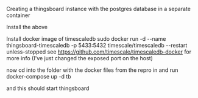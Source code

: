 Creating a thingsboard instance with the postgres database in a separate container

Install the above

Install docker image of timescaledb
sudo docker run -d --name thingsboard-timescaledb -p 5433:5432 timescale/timescaledb --restart unless-stopped
see https://github.com/timescale/timescaledb-docker for more info (I've just changed the exposed port on the host)

now cd into the folder with the docker files from the repro in and run
docker-compose up -d tb

and this should start thingsboard

